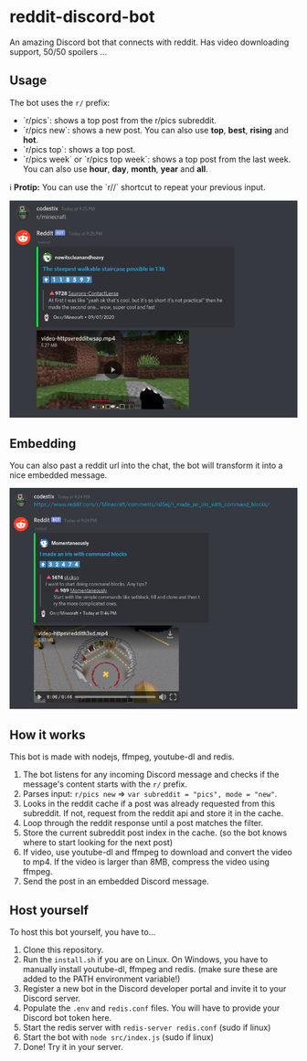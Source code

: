 # reddit-discord-bot

An amazing Discord bot that connects with reddit. Has video downloading support, 50/50 spoilers ...

## Usage

The bot uses the `r/` prefix:

-   \`r/pics\`: shows a top post from the r/pics subreddit.
-   \`r/pics new\`: shows a new post. You can also use **top**, **best**, **rising** and **hot**.
-   \`r/pics top\`: shows a top post.
-   \`r/pics week\` or \`r/pics top week\`: shows a top post from the last week. You can also use **hour**, **day**, **month**, **year** and **all**.

ℹ️ **Protip:** You can use the \`r//\` shortcut to repeat your previous input.

![bot prefix usage](https://github.com/CodeStix/reddit-discord-bot/raw/master/images/redditprefix.png)

## Embedding

You can also past a reddit url into the chat, the bot will transform it into a nice embedded message.

![reddit url embedding](https://github.com/CodeStix/reddit-discord-bot/raw/master/images/redditurl.png)

## How it works

This bot is made with nodejs, ffmpeg, youtube-dl and redis.

1. The bot listens for any incoming Discord message and checks if the message's content starts with the `r/` prefix.
2. Parses input: `r/pics new` => `var subreddit = "pics", mode = "new"`.
3. Looks in the reddit cache if a post was already requested from this subreddit. If not, request from the reddit api and store it in the cache.
4. Loop through the reddit response until a post matches the filter.
5. Store the current subreddit post index in the cache. (so the bot knows where to start looking for the next post)
6. If video, use youtube-dl and ffmpeg to download and convert the video to mp4. If the video is larger than 8MB, compress the video using ffmpeg.
7. Send the post in an embedded Discord message.

## Host yourself

To host this bot yourself, you have to...

1. Clone this repository.
2. Run the `install.sh` if you are on Linux. On Windows, you have to manually install youtube-dl, ffmpeg and redis. (make sure these are added to the PATH environment variable!)
3. Register a new bot in the Discord developer portal and invite it to your Discord server.
4. Populate the `.env` and `redis.conf` files. You will have to provide your Discord bot token here.
5. Start the redis server with `redis-server redis.conf` (sudo if linux)
6. Start the bot with `node src/index.js` (sudo if linux)
7. Done! Try it in your server.
